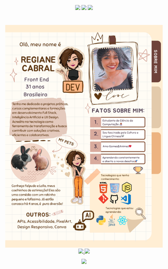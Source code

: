 <div align="center">
<p align="center">
  <a href="https://instagram.com/giannycabral" target="_blank">
    <img src="https://img.shields.io/badge/Instagram-FF0069.svg?style=for-the-badge&logo=Instagram&logoColor=white" /></a>
  <a href="https://www.linkedin.com/in/regiane-jesus/" target="_blank">
    <img src="https://img.shields.io/badge/Linkedin-0D597F.svg?style=for-the-badge&logo=Linkedin&logoColor=white" /></a>
  <a href="https://www.twitch.tv/giannycabral" target="_blank">
    <img src="https://img.shields.io/badge/Twitch-9146FF.svg?style=for-the-badge&logo=Twitch&logoColor=white" /></a>
</p>
 </br>   
 
 ![body](./assets/aboutmee1.png)
<a href="https://github.com/giannycabral">
  <img height="200em" src="https://github-readme-stats.vercel.app/api?username=giannycabral&show_icons=true&theme=maroongold&include_all_commits=true&count_private=true"/>
  <img height="200em" src="https://github-readme-stats.vercel.app/api/top-langs/?username=giannycabral&layout=compact&langs_count=7&theme=moltack"/>

![](https://komarev.com/ghpvc/?username=giannycabral&color=ff69b4)
